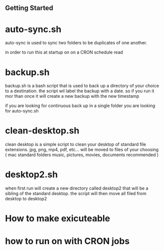 ## Getting Started

# auto-sync.sh

auto-sync is used to sync two folders to be duplicates of one another.

in order to run this at startup on on a CRON schedule read

# backup.sh

backup.sh is a bash script that is used to back up a directory of your choice to a destination. the script wil label the backup with a date. so if you run it mor than once it will create a new backup with the new timestamp

if you are looking for continuous back up in a single folder you are looking for auto-sync.sh

# clean-desktop.sh

clean desktop is a simple script to clean your desktop of standard file extensions. jpg, png, mp4, pdf, etc... will be moved to files of your choosing ( mac standard folders music, pictures, movies, documents recommended )

# desktop2.sh

when first run will create a new directory called desktop2 that will be a sibling of the standard desktop. the script will then move all filed from desktop to desktop2

# How to make exicuteable

# how to run on with CRON jobs
